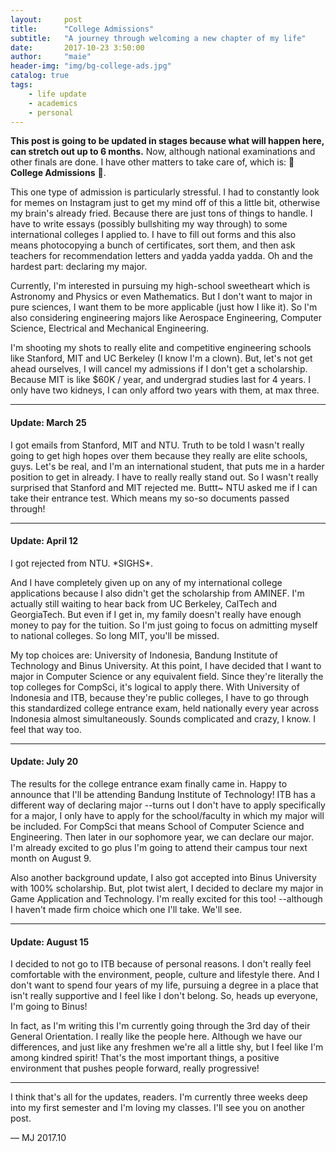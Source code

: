 ```yaml
---
layout:     post
title:      "College Admissions"
subtitle:   "A journey through welcoming a new chapter of my life"
date:       2017-10-23 3:50:00
author:     "maie"
header-img: "img/bg-college-ads.jpg"
catalog: true
tags:
    - life update
    - academics
    - personal
---
```

**This post is going to be updated in stages because what will happen here, can stretch out up to 6 months.** Now, although national examinations and other finals are done. I have other matters to take care of, which is: 🌈 **College Admissions** 🌈.

This one type of admission is particularly stressful. I had to constantly look for memes on Instagram just to get my mind off of this a little bit, otherwise my brain's already fried. Because there are just tons of things to handle. I have to write essays (possibly bullshiting my way through) to some international colleges I applied to. I have to fill out forms and this also means photocopying a bunch of certificates, sort them, and then ask teachers for recommendation letters and yadda yadda yadda. Oh and the hardest part: declaring my major.

Currently, I'm interested in pursuing my high-school sweetheart which is Astronomy and Physics or even Mathematics. But I don't want to major in pure sciences, I want them to be more applicable (just how I like it). So I'm also considering engineering majors like Aerospace Engineering, Computer Science, Electrical and Mechanical Engineering.

I'm shooting my shots to really elite and competitive engineering schools like Stanford, MIT and UC Berkeley (I know I'm a clown). But, let's not get ahead ourselves, I will cancel my admissions if I don't get a scholarship. Because MIT is like $60K / year, and undergrad studies last for 4 years. I only have two kidneys, I can only afford two years with them, at max three.

---
#### Update: March 25 ####
I got emails from Stanford, MIT and NTU. Truth to be told I wasn't really going to get high hopes over them because they really are elite schools, guys. Let's be real, and I'm an international student, that puts me in a harder position to get in already. I have to really really stand out. So I wasn't really surprised that Stanford and MIT rejected me. Buttt~ NTU asked me if I can take their entrance test. Which means my so-so documents passed through!

---
#### Update: April 12
I got rejected from NTU. \*SIGHS\*.

And I have completely given up on any of my international college applications because I also didn't get the scholarship from AMINEF. I'm actually still waiting to hear back from UC Berkeley, CalTech and GeorgiaTech. But even if I get in, my family doesn't really have enough money to pay for the tuition. So I'm just going to focus on admitting myself to national colleges. So long MIT, you'll be missed.

My top choices are: University of Indonesia, Bandung Institute of Technology and Binus University. At this point, I have decided that I want to major in Computer Science or any equivalent field. Since they're literally the top colleges for CompSci, it's logical to apply there. With University of Indonesia and ITB, because they're public colleges, I have to go through this standardized college entrance exam, held nationally every year across Indonesia almost simultaneously. Sounds complicated and crazy, I know. I feel that way too.

---
#### Update: July 20
The results for  the college entrance exam finally came in. Happy to announce that I'll be attending Bandung Institute of Technology! ITB has a different way of declaring major --turns out I don't have to apply specifically for a major, I only have to apply for the school/faculty in which my major will be included. For CompSci that means School of Computer Science and Engineering. Then later in our sophomore year, we can declare our major. I'm already excited to go plus I'm going to attend their campus tour next month on August 9.

Also another background update, I also got accepted into Binus University with 100% scholarship. But, plot twist alert, I decided to declare my major in Game Application and Technology. I'm really excited for this too! --although I haven't made firm choice which one I'll take. We'll see.

---
#### Update: August 15
I decided to not go to ITB because of personal reasons. I don't really feel comfortable with the environment, people, culture and lifestyle there. And I don't want to spend four years of my life, pursuing a degree in a place that isn't really supportive and I feel like I don't belong. So, heads up everyone, I'm going to Binus!

In fact, as I'm writing this I'm currently going through the 3rd day of their General Orientation. I really like the people here. Although we have our differences, and just like any freshmen we're all a little shy, but I feel like I'm among kindred spirit! That's the most important things, a positive environment that pushes people forward, really progressive!

---
I think that's all for the updates, readers. I'm currently three weeks deep into my first semester and I'm loving my classes. I'll see you on another post.

— MJ 2017.10
